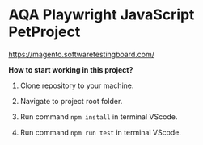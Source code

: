 # AQA Playwright JavaScript PetProject
https://magento.softwaretestingboard.com/

**How to start working in this project?**

1. Clone repository to your machine.

2. Navigate to project root folder.

3. Run command ```npm install``` in terminal VScode.

4. Run command ```npm run test``` in terminal VScode.